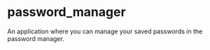 # password_manager

An application where you can manage your saved passwords in the password manager. 
